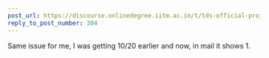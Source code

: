 ```yaml
---
post_url: https://discourse.onlinedegree.iitm.ac.in/t/tds-official-project1-discrepencies/171141/306
reply_to_post_number: 304
---
```

Same issue for me, I was getting 10/20 earlier and now, in mail it shows 1.